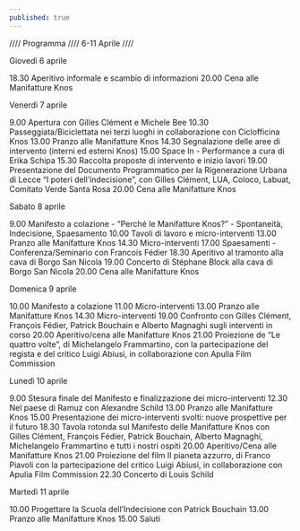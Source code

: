 ```yaml
---
published: true
---
```

//// Programma //// 6-11 Aprile ////




Giovedì 6 aprile

18.30 Aperitivo informale e scambio di informazioni
20.00 Cena alle Manifatture Knos


Venerdì 7 aprile

9.00     Apertura con Gilles Clément e Michele Bee
10.30   Passeggiata/Biciclettata nei terzi luoghi in collaborazione con Ciclofficina Knos
13.00   Pranzo alle Manifatture Knos
14.30   Segnalazione delle aree di intervento (interni ed esterni Knos)
15.00   Space In - Performance a cura di Erika Schipa
15.30   Raccolta proposte di intervento e inizio lavori 
19.00   Presentazione del Documento Programmatico per la Rigenerazione Urbana di Lecce “I poteri dell’indecisione”, con Gilles Clément, LUA, Coloco, Labuat, Comitato Verde Santa Rosa
20.00   Cena alle Manifatture Knos


Sabato 8 aprile

9.00    Manifesto a colazione - “Perché le Manifatture Knos?” - Spontaneità, Indecisione, Spaesamento
10.00   Tavoli di lavoro e micro-interventi
13.00   Pranzo alle Manifatture Knos
14.30   Micro-interventi
17.00   Spaesamenti - Conferenza/Seminario con Francois Fédier
18.30   Aperitivo al tramonto alla cava di Borgo San Nicola
19.00   Concerto di Stéphane Block alla cava di Borgo San Nicola
20.00   Cena alle Manifatture Knos

Domenica 9 aprile

10.00   Manifesto a colazione
11.00   Micro-interventi
13.00   Pranzo alle Manifatture Knos
14.30   Micro-interventi
19.00   Confronto con Gilles Clément, François Fédier, Patrick Bouchain e Alberto Magnaghi sugli interventi in corso
20.00   Aperitivo/cena alle Manifatture Knos
21.00    Proiezione de “Le quattro volte”, di Michelangelo Frammartino, con la partecipazione del regista e del critico Luigi Abiusi, in collaborazione con Apulia Film Commission


Lunedì 10 aprile

9.00     Stesura finale del Manifesto e finalizzazione dei micro-interventi
12.30   Nel paese di Ramuz con Alexandre Schild
13.00   Pranzo alle Manifatture Knos
15.00   Presentazione dei micro-interventi svolti: nuove prospettive per il futuro
18.30   Tavola rotonda sul Manifesto delle Manifatture Knos con Gilles Clément, François Fédier, Patrick Bouchain, Alberto Magnaghi, Michelangelo Frammartino e tutti i nostri ospiti
20.00   Aperitivo/Cena alle Manifatture Knos
21.00   Proiezione del film Il pianeta azzurro, di Franco Piavoli con la partecipazione del critico Luigi Abiusi, in collaborazione con Apulia Film Commission
22.30   Concerto di Louis Schild


Martedì 11 aprile

10.00  Progettare la Scuola dell’Indecisione con Patrick Bouchain
13.00  Pranzo alle Manifatture Knos
15.00  Saluti

